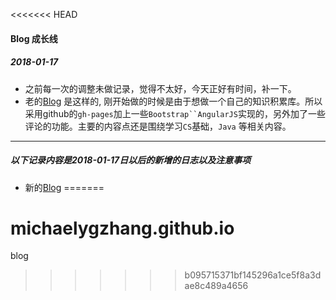 <<<<<<< HEAD
#### Blog 成长线

##### 2018-01-17
- 之前每一次的调整未做记录，觉得不太好，今天正好有时间，补一下。
- 老的[Blog](https://github.com/MichaelYgZhang/home/tree/gh-pages) 是这样的, 刚开始做的时候是由于想做一个自己的知识积累库。所以采用github的`gh-pages`加上一些`Bootstrap``AngularJS`实现的，另外加了一些评论的功能。主要的内容点还是围绕学习`CS`基础，`Java` 等相关内容。

----

##### 以下记录内容是2018-01-17日以后的新增的日志以及注意事项

- 新的[Blog](https://michaelygzhang.github.io)
=======
# michaelygzhang.github.io
blog
>>>>>>> b095715371bf145296a1ce5f8a3dae8c489a4656
